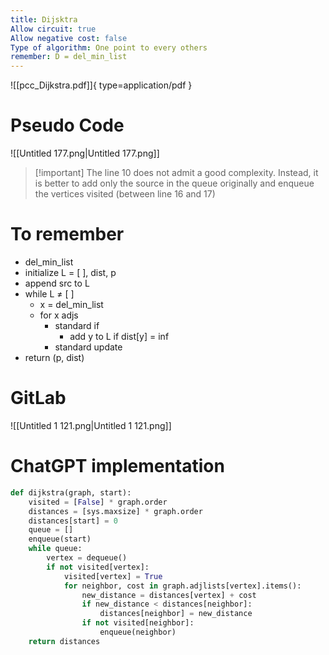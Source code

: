 ```yaml
---
title: Dijsktra
Allow circuit: true
Allow negative cost: false
Type of algorithm: One point to every others
remember: D = del_min_list
---
```

![[pcc_Dijkstra.pdf]]{ type=application/pdf }

# Pseudo Code
![[Untitled 177.png|Untitled 177.png]]

  
  

> [!important] The line 10 does not admit a good complexity. Instead, it is better to add only the source in the queue originally and enqueue the vertices visited (between line 16 and 17)
  
# To remember
- del_min_list
- initialize L = [ ], dist, p
- append src to L
- while L ≠ [ ]
    - x = del_min_list
    - for x adjs
        - standard if
            - add y to L if dist[y] = inf
        - standard update
- return (p, dist)
# GitLab
![[Untitled 1 121.png|Untitled 1 121.png]]

  
  
  
# ChatGPT implementation
```Python
def dijkstra(graph, start):
    visited = [False] * graph.order
    distances = [sys.maxsize] * graph.order
    distances[start] = 0
    queue = []
    enqueue(start)
    while queue:
        vertex = dequeue()
        if not visited[vertex]:
            visited[vertex] = True
            for neighbor, cost in graph.adjlists[vertex].items():
                new_distance = distances[vertex] + cost
                if new_distance < distances[neighbor]:
                    distances[neighbor] = new_distance
                if not visited[neighbor]:
                    enqueue(neighbor)
    return distances
```